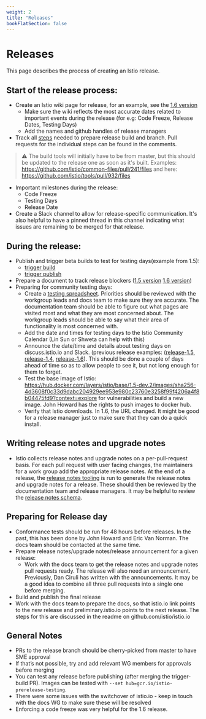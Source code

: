 ```yaml
---
weight: 2
title: "Releases"
bookFlatSection: false
---
```


# Releases
This page describes the process of creating an Istio release. 

## Start of the release process:

* Create an Istio wiki page for release, for an example, see the [1.6 version](https://github.com/istio/istio/wiki/Istio-Release-1.6)
    + Make sure the wiki reflects the most accurate dates related to important events during the release (for e.g: Code Freeze, Release Dates, Testing Days)
    + Add the names and github handles of release managers
* Track all [steps](https://github.com/istio/istio/issues/22078) needed to prepare release build and branch. Pull requests for the individual steps can be found in the comments. 
> :warning: The build tools will initially have to be from master, but this should be updated to the release one as soon as it's built. Examples: https://github.com/istio/common-files/pull/241/files and here: https://github.com/istio/tools/pull/932/files
* Important milestones during the release:
    + Code Freeze
    + Testing Days
    + Release Date
* Create a Slack channel to allow for release-specific communication. It's also helpful to have a pinned thread in this channel indicating what issues are remaining to be merged for that release. 

## During the release:
* Publish and trigger beta builds to test for testing days(example from 1.5):
    +  [trigger build](https://github.com/istio/release-builder/pull/127)
    +  [trigger publish](https://github.com/istio/release-builder/pull/128)
* Prepare a document to track release blockers ([1.5 version](https://docs.google.com/spreadsheets/d/1DXESfDeljoAH7A4-iQX3Ywa7SCLn0mg_zpp-VnsBurs/edit##gid=0) [1.6 version](https://docs.google.com/spreadsheets/d/1OIM3uhUIEe4QyvD5cbR-nQLZlTFgBk_DNTnl6OUDfyY/edit#gid=0))
* Preparing for community testing days:
    + Create a [testing spreadsheet](https://docs.google.com/spreadsheets/d/1hVwiDw680WI1PpB1F-pJKhCcniqmJyZKTJ3Ip49kjBI/edit##gid=1568892244). Priorities should be reviewed with the workgroup leads and docs team to make sure they are accurate. The documentation team should be able to figure out what pages are visited most and what they are most concerned about. The workgroup leads should be able to say what their area of functionality is most concerned with. 
    + Add the date and times for testing days to the Istio Community Calendar (Lin Sun or Shweta can help with this)
    + Announce the date/time and details about testing days on discuss.istio.io and Slack. (previous release examples: ([release-1.5](https://discuss.istio.io/t/announcing-istio-1-5-testing-days/5337), [release-1.4](https://discuss.istio.io/t/announcing-istio-1-4-testing-events/4140), [release-1.6](https://discuss.istio.io/t/istio-1-6-community-testing-day-2-may-11-2020/6373)). This should be done a couple of days ahead of time so as to allow people to see it, but not long enough for them to forget. 
    + Test the base image of Istio: https://hub.docker.com/layers/istio/base/1.5-dev.2/images/sha256-4d3608f0c33d9dabc204929ee953e980c23760e3258f99f4206a4f8b04475fd9?context=explore for vulnerabilities and build a new image. John Howard has the rights to push images to docker hub.
    + Verify that Istio downloads. In 1.6, the URL changed. It might be good for a release manager just to make sure that they can do a quick install. 

## Writing release notes and upgrade notes

* Istio collects release notes and upgrade notes on a per-pull-request basis. For each pull request with user facing changes, the maintainers for a work group add the appropriate release notes. At the end of a release, the [release notes tooling](https://github.com/istio/tools/tree/master/cmd/gen-release-notes) is run to generate the release notes and upgrade notes for a release. These should then be reviewed by the documentation team and release managers. It may be helpful to review the [release notes schema](https://docs.google.com/document/d/1xiiCWfY8NwVd4mvvaIldzgnAHbmHWAfTFnPXZw53WbQ/edit##heading=h.qex63c29z2to). 

## Preparing for Release day

* Conformance tests should be run for 48 hours before releases. In the past, this has been done by John Howard and Eric Van Norman. The docs team should be contacted at the same time. 
* Prepare release notes/upgrade notes/release announcement for a given release:
    + Work with the docs team to get the release notes and upgrade notes pull requests ready. The release will also need an announcement. Previously, Dan Ciruli has written with the announcements. It may be a good idea to combine all three pull requests into a single one before merging.
* Build and publish the final release
* Work with the docs team to prepare the docs, so that istio.io link points to the new release and preliminary.istio.io points to the next release. The steps for this are discussed in the readme on github.com/istio/istio.io

## General Notes
* PRs to the release branch should be cherry-picked from master to have SME approval
* If that’s not possible, try and add relevant WG members for approvals before merging
* You can test any release before publishing (after merging the trigger-build PR). Images can be tested with `--set hub=gcr.io/istio-prerelease-testing`.
* There were some issues with the switchover of istio.io - keep in touch with the docs WG to make sure these will be resolved
* Enforcing a code freeze was very helpful for the 1.6 release. 



